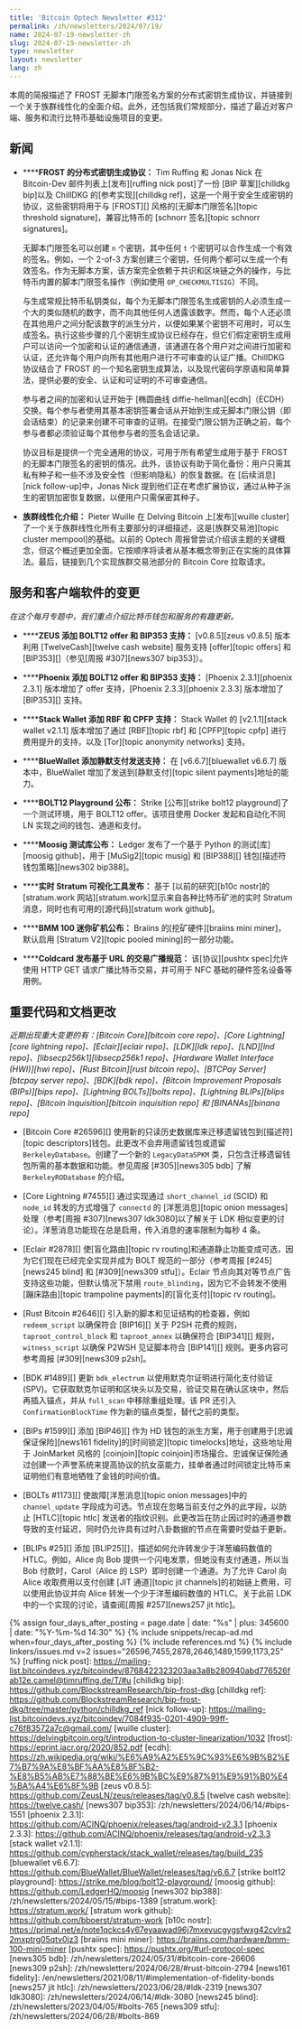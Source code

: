 ```yaml
---
title: 'Bitcoin Optech Newsletter #312'
permalink: /zh/newsletters/2024/07/19/
name: 2024-07-19-newsletter-zh
slug: 2024-07-19-newsletter-zh
type: newsletter
layout: newsletter
lang: zh
---
```

本周的简报描述了 FROST 无脚本门限签名方案的分布式密钥生成协议，并链接到一个关于族群线性化的全面介绍。此外，还包括我们常规部分，描述了最近对客户端、服务和流行比特币基础设施项目的变更。

## 新闻

- **<!--distributed-key-generation-protocol-for-frost-->****FROST 的分布式密钥生成协议：** Tim Ruffing 和 Jonas Nick 在 Bitcoin-Dev 邮件列表上[发布][ruffing nick post]了一份 [BIP 草案][chilldkg bip]以及 ChillDKG 的[参考实现][chilldkg ref]，这是一个用于安全生成密钥的协议，这些密钥将用于与 [FROST][] 风格的[无脚本门限签名][topic threshold signature]，兼容比特币的 [schnorr 签名][topic schnorr signatures]。

  无脚本门限签名可以创建 `n` 个密钥，其中任何 `t` 个密钥可以合作生成一个有效的签名。例如，一个 2-of-3 方案创建三个密钥，任何两个都可以生成一个有效签名。作为无脚本方案，该方案完全依赖于共识和区块链之外的操作，与比特币内置的脚本门限签名操作（例如使用 `OP_CHECKMULTISIG`）不同。

  与生成常规比特币私钥类似，每个为无脚本门限签名生成密钥的人必须生成一个大的类似随机的数字，而不向其他任何人透露该数字。然而，每个人还必须在其他用户之间分配该数字的派生分片，以便如果某个密钥不可用时，可以生成签名。执行这些步骤的几个密钥生成协议已经存在，但它们假定密钥生成用户可以访问一个加密和认证的通信通道，该通道在各个用户对之间进行加密和认证，还允许每个用户向所有其他用户进行不可审查的认证广播。ChillDKG 协议结合了 FROST 的一个知名密钥生成算法，以及现代密码学原语和简单算法，提供必要的安全、认证和可证明的不可审查通信。

  参与者之间的加密和认证开始于 [椭圆曲线 diffie-hellman][ecdh]（ECDH）交换。每个参与者使用其基本密钥签署会话从开始到生成无脚本门限公钥（即会话结束）的记录来创建不可审查的证明。在接受门限公钥为正确之前，每个参与者都必须验证每个其他参与者的签名会话记录。

  协议目标是提供一个完全通用的协议，可用于所有希望生成用于基于 FROST 的无脚本门限签名的密钥的情况。此外，该协议有助于简化备份：用户只需其私有种子和一些不涉及安全性（但影响隐私）的恢复数据。在 [后续消息][nick follow-up]中，Jonas Nick 提到他们正在考虑扩展协议，通过从种子派生的密钥加密恢复数据，以便用户只需保密其种子。

- **<!--introduction-to-cluster-linearization-->族群线性化介绍：** Pieter Wuille 在 Delving Bitcoin 上[发布][wuille cluster]了一个关于族群线性化所有主要部分的详细描述，这是[族群交易池][topic cluster mempool]的基础。以前的 Optech 周报曾尝试介绍该主题的关键概念，但这个概述更加全面。它按顺序将读者从基本概念带到正在实施的具体算法。最后，链接到几个实现族群交易池部分的 Bitcoin Core 拉取请求。

## 服务和客户端软件的变更

_在这个每月专题中，我们重点介绍比特币钱包和服务的有趣更新。_

- **<!--zeus-adds-bolt12-offers-and-bip353-support-->****ZEUS 添加 BOLT12 offer 和 BIP353 支持：** [v0.8.5][zeus v0.8.5] 版本利用 [TwelveCash][twelve cash website] 服务支持 [offer][topic offers] 和 [BIP353][]（参见[周报 #307][news307 bip353]）。

- **<!--phoenix-adds-bolt12-offers-and-bip353-support-->****Phoenix 添加 BOLT12 offer 和 BIP353 支持：** [Phoenix 2.3.1][phoenix 2.3.1] 版本增加了 offer 支持，[Phoenix 2.3.3][phoenix 2.3.3] 版本增加了 [BIP353][] 支持。

- **<!--stack-wallet-adds-rbf-and-cpfp-support-->****Stack Wallet 添加 RBF 和 CPFP 支持：** Stack Wallet 的 [v2.1.1][stack wallet v2.1.1] 版本增加了通过 [RBF][topic rbf] 和 [CPFP][topic cpfp] 进行费用提升的支持，以及 [Tor][topic anonymity networks] 支持。

- **<!--bluewallet-adds-silent-payment-send-support-->****BlueWallet 添加静默支付发送支持：** 在 [v6.6.7][bluewallet v6.6.7] 版本中，BlueWallet 增加了发送到[静默支付][topic silent payments]地址的能力。

- **<!--bolt12-playground-announced-->****BOLT12 Playground 公布：** Strike [公布][strike bolt12 playground]了一个测试环境，用于 BOLT12 offer。该项目使用 Docker 发起和自动化不同 LN 实现之间的钱包、通道和支付。

- **<!--moosig-testing-repository-announced-->****Moosig 测试库公布：** Ledger 发布了一个基于 Python 的测试[库][moosig github]，用于 [MuSig2][topic musig] 和 [BIP388][] 钱包[描述符钱包策略][news302 bip388]。

- **<!--real-time-stratum-visualization-tool-released-->****实时 Stratum 可视化工具发布：** 基于 [以前的研究][b10c nostr]的 [stratum.work 网站][stratum.work]显示来自各种比特币矿池的实时 Stratum 消息，同时也有可用的[源代码][stratum work github]。

- **<!--bmm-100-mini-miner-announced-->****BMM 100 迷你矿机公布：** Braiins 的[挖矿硬件][braiins mini miner]，默认启用 [Stratum V2][topic pooled mining]的一部分功能。

- **<!--coldcard-publishes-url-based-transaction-broadcast-specification-->****Coldcard 发布基于 URL 的交易广播规范：** 该[协议][pushtx spec]允许使用 HTTP GET 请求广播比特币交易，并可用于 NFC 基础的硬件签名设备等用例。

## 重要代码和文档更改

*近期出现重大变更的有：[Bitcoin Core][bitcoin core repo]、[Core Lightning][core lightning repo]、[Eclair][eclair repo]、[LDK][ldk repo]、[LND][lnd repo]、[libsecp256k1][libsecp256k1 repo]、[Hardware Wallet Interface (HWI)][hwi repo]、[Rust Bitcoin][rust bitcoin repo]、[BTCPay Server][btcpay server repo]、[BDK][bdk repo]、[Bitcoin Improvement Proposals (BIPs)][bips repo]、[Lightning BOLTs][bolts repo]、[Lightning BLIPs][blips repo]、[Bitcoin Inquisition][bitcoin inquisition repo] 和 [BINANAs][binana repo]*

- [Bitcoin Core #26596][] 使用新的只读历史数据库来迁移遗留钱包到[描述符][topic descriptors]钱包。此更改不会弃用遗留钱包或遗留 `BerkeleyDatabase`。创建了一个新的 `LegacyDataSPKM` 类，只包含迁移遗留钱包所需的基本数据和功能。参见周报 [#305][news305 bdb] 了解 `BerkeleyRODatabase` 的介绍。

- [Core Lightning #7455][] 通过实现通过 `short_channel_id` (SCID) 和 `node_id` 转发的方式增强了 `connectd` 的 [洋葱消息][topic onion messages]处理（参考[周报 #307][news307 ldk3080]以了解关于 LDK 相似变更的讨论）。洋葱消息功能现在总是启用，传入消息的速率限制为每秒 4 条。

- [Eclair #2878][] 使[盲化路由][topic rv routing]和通道静止功能变成可选，因为它们现在已经完全实现并成为 BOLT 规范的一部分（参考周报 [#245][news245 blind] 和 [#309][news309 stfu]）。Eclair 节点向其对等节点广告支持这些功能，但默认情况下禁用 `route_blinding`，因为它不会转发不使用[蹦床路由][topic trampoline payments]的[盲化支付][topic rv routing]。

- [Rust Bitcoin #2646][] 引入新的脚本和见证结构的检查器，例如 `redeem_script` 以确保符合 [BIP16][] 关于 P2SH 花费的规则，`taproot_control_block` 和 `taproot_annex` 以确保符合 [BIP341][] 规则，`witness_script` 以确保 P2WSH 见证脚本符合 [BIP141][] 规则。更多内容可参考周报 [#309][news309 p2sh]。

- [BDK #1489][] 更新 `bdk_electrum` 以使用默克尔证明进行简化支付验证 (SPV)。它获取默克尔证明和区块头以及交易，验证交易在确认区块中，然后再插入锚点，并从 `full_scan` 中移除重组处理。该 PR 还引入 `ConfirmationBlockTime` 作为新的锚点类型，替代之前的类型。

- [BIPs #1599][] 添加 [BIP46][] 作为 HD 钱包的派生方案，用于创建用于[忠诚保证保险][news161 fidelity]的[时间锁定][topic timelocks]地址，这些地址用于 JoinMarket 风格的 [coinjoin][topic coinjoin]市场撮合。忠诚保证保险通过创建一个声誉系统来提高协议的抗女巫能力，挂单者通过时间锁定比特币来证明他们有意地牺牲了金钱的时间价值。

- [BOLTs #1173][] 使故障[洋葱消息][topic onion messages]中的 `channel_update` 字段成为可选。节点现在忽略当前支付之外的此字段，以防止 [HTLC][topic htlc] 发送者的指纹识别。此更改旨在防止因过时的通道参数导致的支付延迟，同时仍允许具有过时八卦数据的节点在需要时受益于更新。

- [BLIPs #25][] 添加 [BLIP25][]，描述如何允许转发少于洋葱编码数值的 HTLC。例如，Alice 向 Bob 提供一个闪电发票，但她没有支付通道，所以当 Bob 付款时，Carol（Alice 的 LSP）即时创建一个通道。为了允许 Carol 向 Alice 收取费用以支付创建 [JIT 通道][topic jit channels]的初始链上费用，可以使用此协议并向 Alice 转发一个少于洋葱编码数值的 HTLC。关于此前 LDK 中的一个实现的讨论，请查阅[周报 #257][news257 jit htlc]。

{% assign four_days_after_posting = page.date | date: "%s" | plus: 345600 | date: "%Y-%m-%d 14:30" %}
{% include snippets/recap-ad.md when=four_days_after_posting %}
{% include references.md %}
{% include linkers/issues.md v=2 issues="26596,7455,2878,2646,1489,1599,1173,25" %}
[ruffing nick post]: https://mailing-list.bitcoindevs.xyz/bitcoindev/8768422323203aa3a8b280940abd776526fab12e.camel@timruffing.de/T/#u
[chilldkg bip]: https://github.com/BlockstreamResearch/bip-frost-dkg
[chilldkg ref]: https://github.com/BlockstreamResearch/bip-frost-dkg/tree/master/python/chilldkg_ref
[nick follow-up]: https://mailing-list.bitcoindevs.xyz/bitcoindev/7084f935-0201-4909-99ff-c76f83572a7c@gmail.com/
[wuille cluster]: https://delvingbitcoin.org/t/introduction-to-cluster-linearization/1032
[frost]: https://eprint.iacr.org/2020/852.pdf
[ecdh]: https://zh.wikipedia.org/wiki/%E6%A9%A2%E5%9C%93%E6%9B%B2%E7%B7%9A%E8%BF%AA%E8%8F%B2-%E8%B5%AB%E7%88%BE%E6%9B%BC%E9%87%91%E9%91%B0%E4%BA%A4%E6%8F%9B
[zeus v0.8.5]: https://github.com/ZeusLN/zeus/releases/tag/v0.8.5
[twelve cash website]: https://twelve.cash/
[news307 bip353]: /zh/newsletters/2024/06/14/#bips-1551
[phoenix 2.3.1]: https://github.com/ACINQ/phoenix/releases/tag/android-v2.3.1
[phoenix 2.3.3]: https://github.com/ACINQ/phoenix/releases/tag/android-v2.3.3
[stack wallet v2.1.1]: https://github.com/cypherstack/stack_wallet/releases/tag/build_235
[bluewallet v6.6.7]: https://github.com/BlueWallet/BlueWallet/releases/tag/v6.6.7
[strike bolt12 playground]: https://strike.me/blog/bolt12-playground/
[moosig github]: https://github.com/LedgerHQ/moosig
[news302 bip388]: /zh/newsletters/2024/05/15/#bips-1389
[stratum.work]: https://stratum.work/
[stratum work github]: https://github.com/bboerst/stratum-work
[b10c nostr]: https://primal.net/e/note1qckcs4y67eyaawad96j7mxevucgygsfwxg42cvlrs22mxptrg05qtv0jz3
[braiins mini miner]: https://braiins.com/hardware/bmm-100-mini-miner
[pushtx spec]: https://pushtx.org/#url-protocol-spec
[news305 bdb]: /zh/newsletters/2024/05/31/#bitcoin-core-26606
[news309 p2sh]: /zh/newsletters/2024/06/28/#rust-bitcoin-2794
[news161 fidelity]: /en/newsletters/2021/08/11/#implementation-of-fidelity-bonds
[news257 jit htlc]: /zh/newsletters/2023/06/28/#ldk-2319
[news307 ldk3080]: /zh/newsletters/2024/06/14/#ldk-3080
[news245 blind]: /zh/newsletters/2023/04/05/#bolts-765
[news309 stfu]: /zh/newsletters/2024/06/28/#bolts-869
